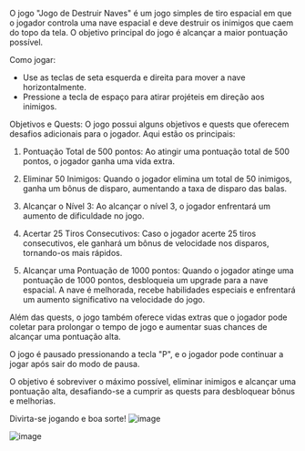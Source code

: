 O jogo "Jogo de Destruir Naves" é um jogo simples de tiro espacial em que o jogador controla uma nave espacial e deve destruir os inimigos que caem do topo da tela. O objetivo principal do jogo é alcançar a maior pontuação possível.

Como jogar:
- Use as teclas de seta esquerda e direita para mover a nave horizontalmente.
- Pressione a tecla de espaço para atirar projéteis em direção aos inimigos.

Objetivos e Quests:
O jogo possui alguns objetivos e quests que oferecem desafios adicionais para o jogador. Aqui estão os principais:

1. Pontuação Total de 500 pontos: Ao atingir uma pontuação total de 500 pontos, o jogador ganha uma vida extra.

2. Eliminar 50 Inimigos: Quando o jogador elimina um total de 50 inimigos, ganha um bônus de disparo, aumentando a taxa de disparo das balas.

3. Alcançar o Nível 3: Ao alcançar o nível 3, o jogador enfrentará um aumento de dificuldade no jogo.

4. Acertar 25 Tiros Consecutivos: Caso o jogador acerte 25 tiros consecutivos, ele ganhará um bônus de velocidade nos disparos, tornando-os mais rápidos.

5. Alcançar uma Pontuação de 1000 pontos: Quando o jogador atinge uma pontuação de 1000 pontos, desbloqueia um upgrade para a nave espacial. A nave é melhorada, recebe habilidades especiais e enfrentará um aumento significativo na velocidade do jogo.

Além das quests, o jogo também oferece vidas extras que o jogador pode coletar para prolongar o tempo de jogo e aumentar suas chances de alcançar uma pontuação alta.

O jogo é pausado pressionando a tecla "P", e o jogador pode continuar a jogar após sair do modo de pausa.

O objetivo é sobreviver o máximo possível, eliminar inimigos e alcançar uma pontuação alta, desafiando-se a cumprir as quests para desbloquear bônus e melhorias.

Divirta-se jogando e boa sorte!
![image](https://github.com/JConfessor/Game-Project---Level-Design/assets/44590064/623c3054-2f96-4fe9-b80e-7fecfb7c4e2f)

![image](https://github.com/JConfessor/Game-Project---Level-Design/assets/44590064/be5f6ac1-a498-4e66-bd52-e71c29e3bb12)
